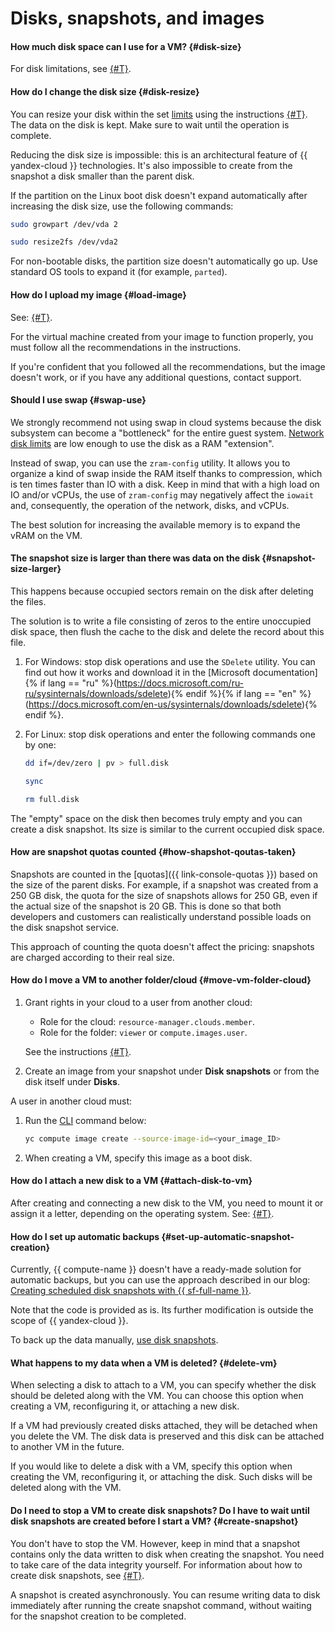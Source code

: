 # Disks, snapshots, and images

#### How much disk space can I use for a VM? {#disk-size}

For disk limitations, see [{#T}](../concepts/limits.md).

#### How do I change the disk size {#disk-resize}

You can resize your disk within the set [limits](../concepts/limits.md#limits-disks) using the instructions [{#T}](../operations/disk-control/update.md#change-disk-size). The data on the disk is kept. Make sure to wait until the operation is complete.

Reducing the disk size is impossible: this is an architectural feature of {{ yandex-cloud }} technologies. It's also impossible to create from the snapshot a disk smaller than the parent disk.

If the partition on the Linux boot disk doesn't expand automatically after increasing the disk size, use the following commands:

```bash
sudo growpart /dev/vda 2
```

```bash
sudo resize2fs /dev/vda2
```

For non-bootable disks, the partition size doesn't automatically go up. Use standard OS tools to expand it (for example, `parted`).

#### How do I upload my image {#load-image}

See: [{#T}](../operations/image-create/upload.md).

For the virtual machine created from your image to function properly, you must follow all the recommendations in the instructions.

If you're confident that you followed all the recommendations, but the image doesn't work, or if you have any additional questions, contact support.

#### Should I use swap {#swap-use}

We strongly recommend not using swap in cloud systems because the disk subsystem can become a "bottleneck" for the entire guest system. [Network disk limits](../concepts/limits.md#compute-limits-disk) are low enough to use the disk as a RAM "extension".

Instead of swap, you can use the `zram-config` utility. It allows you to organize a kind of swap inside the RAM itself thanks to compression, which is ten times faster than IO with a disk. Keep in mind that with a high load on IO and/or vCPUs, the use of `zram-config` may negatively affect the `iowait` and, consequently, the operation of the network, disks, and vCPUs.

The best solution for increasing the available memory is to expand the vRAM on the VM.

#### The snapshot size is larger than there was data on the disk {#snapshot-size-larger}

This happens because occupied sectors remain on the disk after deleting the files.

The solution is to write a file consisting of zeros to the entire unoccupied disk space, then flush the cache to the disk and delete the record about this file.

1. For Windows: stop disk operations and use the `SDelete` utility. You can find out how it works and download it in the [Microsoft documentation]{% if lang == "ru" %}(https://docs.microsoft.com/ru-ru/sysinternals/downloads/sdelete){% endif %}{% if lang == "en" %}(https://docs.microsoft.com/en-us/sysinternals/downloads/sdelete){% endif %}.
1. For Linux: stop disk operations and enter the following commands one by one:

   ```bash
   dd if=/dev/zero | pv > full.disk
   ```

   ```bash
   sync
   ```

   ```bash
   rm full.disk
   ```

The "empty" space on the disk then becomes truly empty and you can create a disk snapshot. Its size is similar to the current occupied disk space.

#### How are snapshot quotas counted {#how-shapshot-qoutas-taken}

Snapshots are counted in the [quotas]({{ link-console-quotas }}) based on the size of the parent disks. For example, if a snapshot was created from a 250 GB disk, the quota for the size of snapshots allows for 250 GB, even if the actual size of the snapshot is 20 GB. This is done so that both developers and customers can realistically understand possible loads on the disk snapshot service.

This approach of counting the quota doesn't affect the pricing: snapshots are charged according to their real size.

#### How do I move a VM to another folder/cloud {#move-vm-folder-cloud}

1. Grant rights in your cloud to a user from another cloud:
   * Role for the cloud: `resource-manager.clouds.member`.
   * Role for the folder: `viewer` or `compute.images.user`.
      

   See the instructions [{#T}](../../iam/operations/roles/grant.md).
1. Create an image from your snapshot under **Disk snapshots** or from the disk itself under **Disks**.

A user in another cloud must:
1. Run the [CLI](../../cli/) command below:

   ```bash
   yc compute image create --source-image-id=<your_image_ID>
   ```

1. When creating a VM, specify this image as a boot disk.
   

#### How do I attach a new disk to a VM {#attach-disk-to-vm}

After creating and connecting a new disk to the VM, you need to mount it or assign it a letter, depending on the operating system. See: [{#T}](../operations/vm-control/vm-attach-disk.md#mount-disk-and-fix-uuid).

#### How do I set up automatic backups {#set-up-automatic-snapshot-creation}

Currently, {{ compute-name }} doesn't have a ready-made solution for automatic backups, but you can use the approach described in our blog: [Creating scheduled disk snapshots with {{ sf-full-name }}](https://cloud.yandex.ru/blog/posts/2020/01/snapshot-triggers).

Note that the code is provided as is. Its further modification is outside the scope of {{ yandex-cloud }}.

To back up the data manually, [use disk snapshots](../concepts/backups.md).

#### What happens to my data when a VM is deleted? {#delete-vm}

When selecting a disk to attach to a VM, you can specify whether the disk should be deleted along with the VM. You can choose this option when creating a VM, reconfiguring it, or attaching a new disk.

If a VM had previously created disks attached, they will be detached when you delete the VM. The disk data is preserved and this disk can be attached to another VM in the future.

If you would like to delete a disk with a VM, specify this option when creating the VM, reconfiguring it, or attaching the disk. Such disks will be deleted along with the VM.

#### Do I need to stop a VM to create disk snapshots? Do I have to wait until disk snapshots are created before I start a VM? {#create-snapshot}

You don't have to stop the VM. However, keep in mind that a snapshot contains only the data written to disk when creating the snapshot. You need to take care of the data integrity yourself. For information about how to create disk snapshots, see [{#T}](../operations/disk-control/create-snapshot.md).

A snapshot is created asynchronously. You can resume writing data to disk immediately after running the create snapshot command, without waiting for the snapshot creation to be completed.